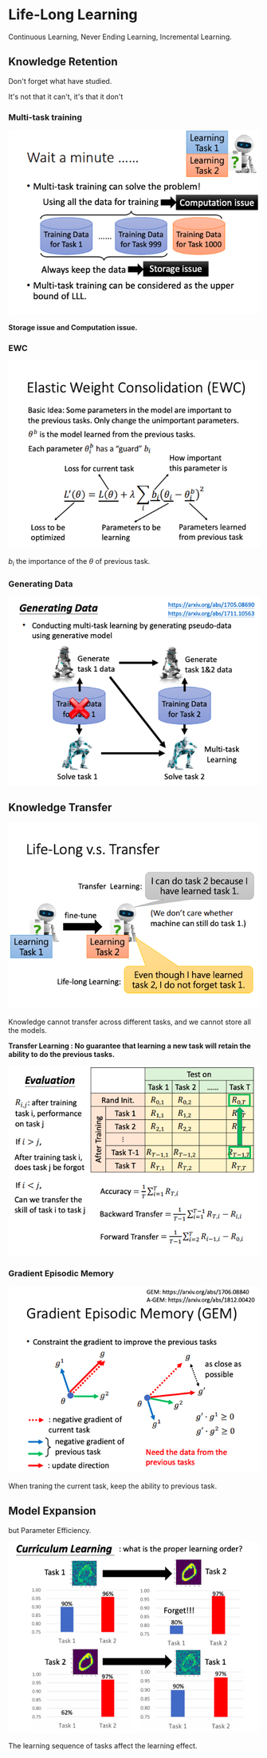 # Life-Long Learning

Continuous Learning, Never Ending Learning, Incremental Learning.

## Knowledge Retention

Don't forget what have studied.

It's not that it can't, it's that it don't

### Multi-task training

![14_1](/Li_DL/Notes/DL_Img/notes14/14_1.png)

**Storage issue and Computation issue.**

### EWC

![14_2](/Li_DL/Notes/DL_Img/notes14/14_2.png)

$b_i$ the importance of the $\theta$ of previous task.

### Generating Data

![14_3](/Li_DL/Notes/DL_Img/notes14/14_6.png)

## Knowledge Transfer

![14_4](/Li_DL/Notes/DL_Img/notes14/14_3.png)

Knowledge cannot transfer across different tasks, and we cannot store all the models.

**Transfer Learning : No guarantee that learning a new task will retain the ability to do the previous tasks.**

![14_5](/Li_DL/Notes/DL_Img/notes14/14_4.png)

### Gradient Episodic Memory

![14_6](/Li_DL/Notes/DL_Img/notes14/14_5.png)

When traning the current task, keep the ability to previous task.

## Model Expansion 

but Parameter Efficiency.

![14_7](/Li_DL/Notes/DL_Img/notes14/14_7.png)

The learning sequence of tasks affect the learning effect.

